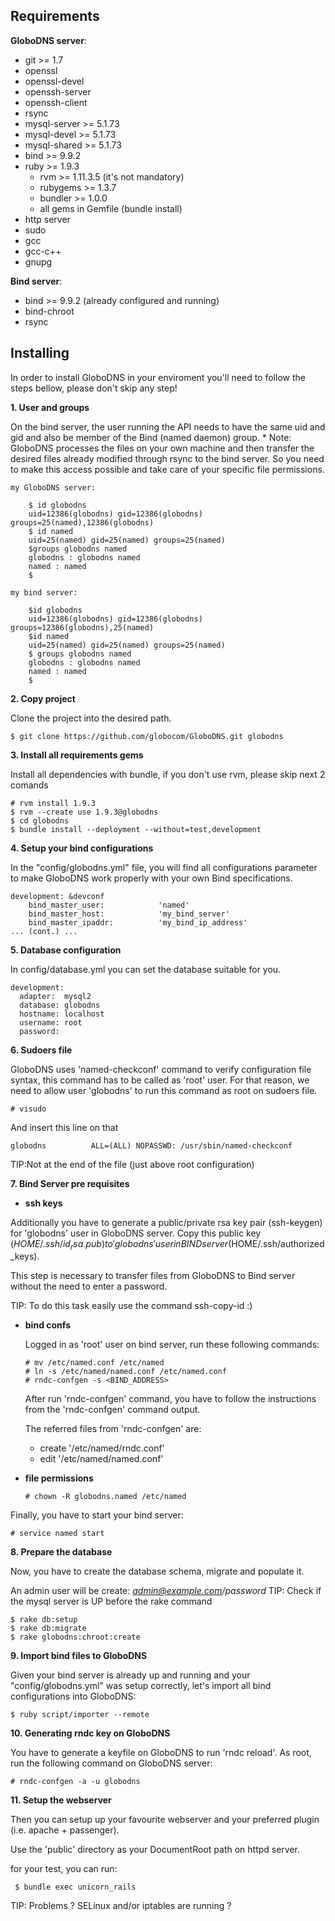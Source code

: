 ## Requirements

**GloboDNS server**:

* git >= 1.7
* openssl
* openssl-devel
* openssh-server
* openssh-client
* rsync
* mysql-server >= 5.1.73
* mysql-devel >= 5.1.73
* mysql-shared >= 5.1.73
* bind >= 9.9.2
* ruby >= 1.9.3
   * rvm >= 1.11.3.5 (it's not mandatory)
   * rubygems >= 1.3.7
   * bundler >= 1.0.0
   * all gems in Gemfile (bundle install)
* http server
* sudo
* gcc
* gcc-c++
* gnupg

**Bind server**:

* bind >= 9.9.2 (already configured and running)
* bind-chroot
* rsync

## Installing

In order to install GloboDNS in your enviroment you'll need to follow the steps bellow, please don't skip any step!

**1. User and groups**

On the bind server, the user running the API needs to have the same uid and gid and also be member of the Bind (named daemon) group.
    * Note: GloboDNS processes the files on your own machine and then transfer the desired files already modified through rsync to the bind server. So you need to make this access possible and take care of your specific file permissions.

    my GloboDNS server:

        $ id globodns
        uid=12386(globodns) gid=12386(globodns) groups=25(named),12386(globodns)
        $ id named
        uid=25(named) gid=25(named) groups=25(named)
        $groups globodns named
        globodns : globodns named
        named : named
        $

    my bind server:

        $id globodns
        uid=12386(globodns) gid=12386(globodns) groups=12386(globodns),25(named)
        $id named
        uid=25(named) gid=25(named) groups=25(named)
        $ groups globodns named
        globodns : globodns named
        named : named
        $

**2. Copy project**

Clone the project into the desired path.

    $ git clone https://github.com/globocom/GloboDNS.git globodns

**3. Install all requirements gems**

Install all dependencies with bundle, if you don't use rvm, please skip next 2 comands

    # rvm install 1.9.3
    $ rvm --create use 1.9.3@globodns
    $ cd globodns
    $ bundle install --deployment --without=test,development 

**4. Setup your bind configurations**

In the "config/globodns.yml" file, you will find all configurations parameter to make GloboDNS work properly with your own Bind specifications.

    development: &devconf
        bind_master_user:            'named'
        bind_master_host:            'my_bind_server'
        bind_master_ipaddr:          'my_bind_ip_address'
    ... (cont.) ...

**5. Database configuration**

In config/database.yml you can set the database suitable for you.

    development:
      adapter:  mysql2
      database: globodns
      hostname: localhost
      username: root
      password:

**6. Sudoers file**

GloboDNS uses 'named-checkconf' command to verify configuration file syntax, this command has to be called as 'root' user. For that reason, we need to allow user 'globodns' to run this command as root on sudoers file.

    # visudo

And insert this line on that

    globodns          ALL=(ALL) NOPASSWD: /usr/sbin/named-checkconf
TIP:Not at the end of the file (just above root configuration)

**7. Bind Server pre requisites**

  * **ssh keys**

  Additionally you have to generate a public/private rsa key pair (ssh-keygen) for 'globodns' user in GloboDNS server. Copy this public key ($HOME/.ssh/id_rsa.pub) to 'globodns' user in BIND server ($HOME/.ssh/authorized_keys).

  This step is necessary to transfer files from GloboDNS to Bind server without the need to enter a password.

TIP: To do this task easily use the command ssh-copy-id :)

  * **bind confs**

    Logged in as 'root' user on bind server, run these following commands:

        # mv /etc/named.conf /etc/named
        # ln -s /etc/named/named.conf /etc/named.conf
        # rndc-confgen -s <BIND_ADDRESS>

    After run 'rndc-confgen' command, you have to follow the instructions from the 'rndc-confgen' command output.

    The referred files from 'rndc-confgen' are:
     - create '/etc/named/rndc.conf'
     - edit '/etc/named/named.conf'

  * **file permissions**

        # chown -R globodns.named /etc/named


Finally, you have to start your bind server:

    # service named start


**8. Prepare the database**

Now, you have to create the database schema, migrate and populate it.

An admin user will be create: *admin@example.com/password*
TIP: Check if the mysql server is UP before the rake command 

    $ rake db:setup
    $ rake db:migrate
    $ rake globodns:chroot:create

**9. Import bind files to GloboDNS**

Given your bind server is already up and running and your "config/globodns.yml" was setup correctly, let's import
all bind configurations into GloboDNS: 

    $ ruby script/importer --remote

**10. Generating rndc key on GloboDNS**

You have to generate a keyfile on GloboDNS to run 'rndc reload'. As root, run the following command on GloboDNS server:

    # rndc-confgen -a -u globodns

**11. Setup the webserver**

Then you can setup up your favourite webserver and your preferred plugin (i.e. apache + passenger).

Use the 'public' directory as your DocumentRoot path on httpd server.

for your test, you can run:

     $ bundle exec unicorn_rails
     
TIP: Problems ? SELinux and/or iptables are running ? 

